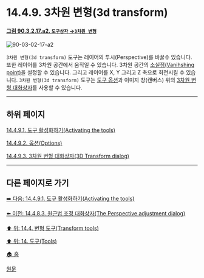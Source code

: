 # 14.4.9. 3차원 변형(3d transform)

<a id="90-03-02-17-a2"></a>

#### [그림 90.3.2.17.a2. `도구상자` →`3차원 변형`](./90-03-02-17-3d_transform.md#90-03-02-17-a2)
![90-03-02-17-a2](https://github.com/wonder13662/gimp/assets/15767104/90c1474c-bf80-4eff-ac55-f6ae335c7d69)

`3차원 변형(3d transform)` 도구는 레이어의 투시(Perspective)를 바꿀수 있습니다. 또한 레이어를 3차원 공간에서 움직일 수 있습니다. 3차원 공간의 [소실점(Vanihshing point)](https://ko.wikipedia.org/wiki/%EC%86%8C%EC%8B%A4%EC%A0%90)을 설정할 수 있습니다. 그리고 레이어를 X, Y 그리고 Z 축으로 회전시킬 수 있습니다. `3차원 변형(3d transform)` 도구는 [도구 옵션](./14-04-09-02-options.md)과 이미지 창(캔버스) 위의 [3차원 변형 대화상자](./14-04-09-03-3d_transform_dialog.md)를 사용할 수 있습니다.

***

## 하위 페이지

[14.4.9.1. 도구 활성화하기(Activating the tools)](./14-04-09-01-activating_the_tool.md)

[14.4.9.2. 옵션(Options)](./14-04-09-02-options.md)

[14.4.9.3. 3차원 변형 대화상자(3D Transform dialog)](./14-04-09-03-3d_transform_dialog.md)

***

## 다른 페이지로 가기

[➡️ 다음: 14.4.9.1. 도구 활성화하기(Activating the tools)](./14-04-09-01-activating_the_tool.md)

[⬅️ 이전: 14.4.8.3. 원근법 조정 대화상자(The Perspective adjustment dialog)](./14-04-08-03-perspective_adjustment_dialog.md)

[⬆️ 위: 14.4. 변형 도구(Transform tools)](./14-04-00-transform-tools.md)

[⬆️ 위: 14. 도구(Tools)](./14-00-tools.md)

[🏠 홈](./00-home.md)

[원문](https://docs.gimp.org/2.10/ko/gimp-tool-transform-3d.html)